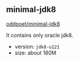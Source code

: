 ## minimal-jdk8

[oddpoet/minimal-jdk8](https://hub.docker.com/r/oddpoet/minimal-jdk8/)

It contains only oracle jdk8.

- version: `jdk8-u121`
- size: about 180M
